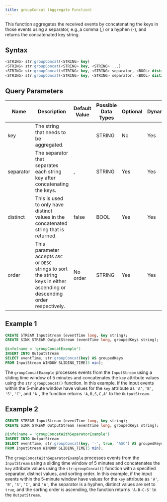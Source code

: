 ```yaml
---
title: groupConcat (Aggregate Function)
---
```


This function aggregates the received events by concatenating the keys
in those events using a separator, e.g.,a comma (,) or a hyphen (-), and
returns the concatenated key string.

## Syntax

```sql
<STRING> str:groupConcat(<STRING> key)
<STRING> str:groupConcat(<STRING> key, <STRING> ...)
<STRING> str:groupConcat(<STRING> key, <STRING> separator, <BOOL> distinct)
<STRING> str:groupConcat(<STRING> key, <STRING> separator, <BOOL> distinct, <STRING> order)
```

## Query Parameters

| Name | Description  | Default Value | Possible Data Types | Optional | Dynamic |
|------|--------------|---------------|---------------------|----------|---------|
| key  | The string that needs to be aggregated.  |      | STRING  | No       | Yes     |
| separator | The separator that separates each string key after concatenating the keys.   | ,   | STRING  | Yes      | Yes     |
| distinct  | This is used to only have distinct values in the concatenated string that is returned.  | false      | BOOL | Yes      | Yes     |
| order     | This parameter accepts `ASC` or `DESC` strings to sort the string keys in either ascending or descending order respectively. | No order      | STRING              | Yes      | Yes     |

## Example 1

```sql
CREATE STREAM InputStream (eventTime long, key string);
CREATE SINK STREAM OutputStream (eventTime long, groupedKeys string);

@info(name = 'groupConcatExample')
INSERT INTO OutputStream
SELECT eventTime, str:groupConcat(key) AS groupedKeys
FROM InputStream WINDOW SLIDING_TIME(5 min);
```

The `groupConcatExample` processes events from the `InputStream` using a sliding time window of 5 minutes and concatenates the `key` attribute values using the `str:groupConcat()` function. In this example, if the input events within the 5-minute window have values for the `key` attribute as `'A'`, `'B'`, `'S'`, `'C'`, and `'A'`, the function returns `'A,B,S,C,A'` to the `OutputStream`.

## Example 2

```sql
CREATE STREAM InputStream (eventTime long, key string);
CREATE SINK STREAM OutputStream (eventTime long, groupedKeys string);

@info(name = 'groupConcatWithSeparatorExample')
INSERT INTO OutputStream
SELECT eventTime, str:groupConcat(key, '-', true, 'ASC') AS groupedKeys
FROM InputStream WINDOW SLIDING_TIME(5 min);
```

The `groupConcatWithSeparatorExample` processes events from the `InputStream` using a sliding time window of 5 minutes and concatenates the `key` attribute values using the `str:groupConcat()` function with a specified separator, distinct values, and sorting order. In this example, if the input events within the 5-minute window have values for the `key` attribute as `'A'`, `'B'`, `'S'`, `'C'`, and `'A'`, the separator is a hyphen, distinct values are set to `true`, and the sorting order is ascending, the function returns `'A-B-C-S'` to the `OutputStream`.
